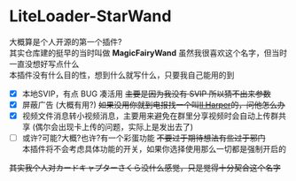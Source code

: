 # LiteLoader-StarWand

大概算是个人开源的第一个插件?  
其实仓库建的挺早的当时叫做 **MagicFairyWand** 虽然我很喜欢这个名字，但当时一直没想好写点什么  
本插件没有什么目的性，想到什么就写什么，只要我自己能用的到

- [x] 本地SVIP，有点 BUG 凑活用 ~~主要是因为我没有 SVIP 所以猜不出来参数~~
- [x] 屏蔽广告 (大概有用?) ~~如果没用你就到电报找一个叫[Il Harper](https://t.me/ilharper)的，问他怎么办~~  
- [x] 视频文件消息转小视频消息，主要用来避免在群里分享视频时会自动上传群共享 (偶尔会出现卡上传的问题，实际上是发出去了)
- [ ] 或许?可能?大概?也许?有一个彩蛋功能 ~~不要过于期待想法有些过于邪门~~  
本插件将不会考虑具体功能的开关，如果你选择使用那么一切都是强制开启的

~~其实我个人对カードキャプターさくら没什么感觉，只是觉得十分契合这个名字~~
